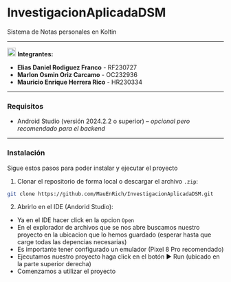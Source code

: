 # InvestigacionAplicadaDSM

Sistema de Notas personales en Koltin

---

<img src="https://github.com/user-attachments/assets/21d65650-1122-490d-b700-d25aef5f4b9c" alt="usuario" width="20"> **Integrantes:**

- **Elias Daniel Rodiguez Franco** - RF230727
- **Marlon Osmin Oriz Carcamo** - OC232936
- **Mauricio Enrique Herrera Rico** - HR230334
---

### Requisitos

- Android Studio (versión 2024.2.2 o superior) – *opcional pero recomendado para el backend*

---

### Instalación

Sigue estos pasos para poder instalar y ejecutar el proyecto

1. Clonar el repositorio de forma local o descargar el archivo `.zip`:

```bash
git clone https://github.com/MauEnRich/InvestigacionAplicadaDSM.git
```

2. Abrirlo en el IDE (Andorid Studio):

- Ya en el IDE hacer click en la opcion `Open`
- En el explorador de archivos que se nos abre buscamos nuestro proyecto en la ubicacion que lo hemos guardado (esperar hasta que carge todas las depencias necesarias)
- Es importante tener configurado un emulador (Pixel 8 Pro recomendado)
- Ejecutamos nuestro proyecto haga click en el botón ▶️ Run (ubicado en la parte superior derecha)
- Comenzamos a utilizar el proyecto


